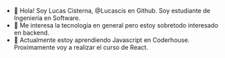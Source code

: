 - 👋 Hola! Soy Lucas Cisterna, @Lucascis en Github. Soy estudiante de Ingeniería en Software.
- 👀 Me interesa la tecnología en general pero estoy sobretodo interesado en backend.
- 🌱 Actualmente estoy aprendiendo Javascript en Coderhouse. Proximamente voy a realizar el curso de React.
